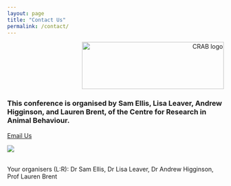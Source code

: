 ```yaml
---
layout: page
title: "Contact Us"
permalink: /contact/
---
```

<div style="text-align:right">
        <a href="https://www.exeter.ac.uk/research/groups/psychology/crab/">
            <img class="image right" src"/assets/images/Crab Logo RGB.jpg" alt="CRAB logo" width="330" height="110"/>
        </a>
</div>
<h3>This conference is organised by   Sam Ellis, Lisa Leaver, Andrew Higginson, and Lauren Brent, of the Centre for Research in Animal Behaviour. </h3>
<p><a href="mailto:ASABSpring2024@gmail.com" target="_blank">Email Us</a></p>
<div style="text-align:left"><img class="image" src="/assets/images/organisers.png" /></div><br/>
<p>Your organisers (L:R): Dr Sam Ellis, Dr Lisa Leaver, Dr Andrew Higginson, Prof Lauren Brent </p>
